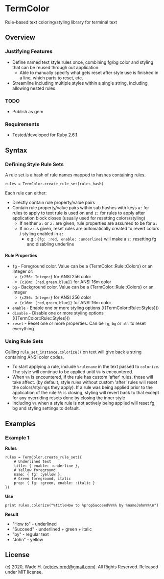 # TermColor

Rule-based text coloring/styling library for terminal text

## Overview

### Justifying Features

- Define named text style rules once, combining fg/bg color and styling that can be reused through out application
    - Able to manually specify what gets reset after style use is finished in a line, which parts to reset, etc.
- Streamline including multiple styles within a single string, including allowing nested rules

### TODO
- Publish as gem

### Requirements

- Tested/developed for Ruby 2.6.1

## Syntax

### Defining Style Rule Sets

A rule set is a hash of rule names mapped to hashes containing rules.

```
rules = TermColor.create_rule_set(rules_hash)
```

Each rule can either:

- Directly contain rule property/value pairs
- Contain rule property/value pairs within sub hashes with keys `a:` for rules to apply to text rule is used on and `z:` for rules to apply after application block closes (usually used for resetting colors/styling)
    - If neither `a:` or `z:` are given, rule properties are assumed to be for `a:`
    - If no `z:` is given, reset rules are automatically created to revert colors / styling enabled in `a:`
        - e.g.: `{fg: :red, enable: :underline}` will make a `z:` resetting fg and disabling underline


#### Rule Properties

- `fg` - Foreground color. Value can be a {TermColor::Rule::Colors} or an Integer or:
    - `{c256: Integer}` for ANSI 256 color
    - `{c16m: [red,green,blue]}` for ANSI 16m color
- `bg` - Background color. Value can be a {TermColor::Rule::Colors} or an Integer
    - `{c256: Integer}` for ANSI 256 color
    - `{c16m: [red,green,blue]}` for ANSI 16m color
- `enable` - Enable one or more styling options (({TermColor::Rule::Styles}))
- `disable` - Disable one or more styling options (({TermColor::Rule::Styles}))
- `reset` - Reset one or more properties. Can be `fg`, `bg` or `all` to reset everything

### Using Rule Sets

Calling `rule_set_instance.colorize()` on text will give back a string containing ANSI color codes.

- To start applying a rule, include `%rulename` in the text passed to `colorize`. The style will continue to be applied until `%%` is encountered. 
- When `%%` is encountered, if the rule has custom 'after' rules, those will take affect. (by default, style rules without custom 'after' rules will reset the colors/stylings they apply). If a rule was being applied prior to the application of the rule `%%` is closing, styling will revert back to that except for any overriding resets done by closing the inner style
- Including `%%` when a style rule is not actively being applied will reset fg, bg and styling settings to default.

## Examples

### Example 1

__Rules__

```
rules = TermColor.create_rule_set({
    # Underlined text
    title: { enable: :underline },
    # Yellow foreground
    name: { fg: :yellow },
    # Green foreground, italic
    prop: { fg: :green, enable: :italic }
})
```

__Use__

```
print rules.colorize("%titleHow to %propSucceed%%%% by %nameJohn%%\n")
```

__Result__

- "How to" - underlined
- "Succeed" - underlined + green + italic
- "by" - regular text
- "John" - yellow

## License

(c) 2020, Wade H. (vdtdev.prod@gmail.com). All Rights Reserved. Released under MIT license.